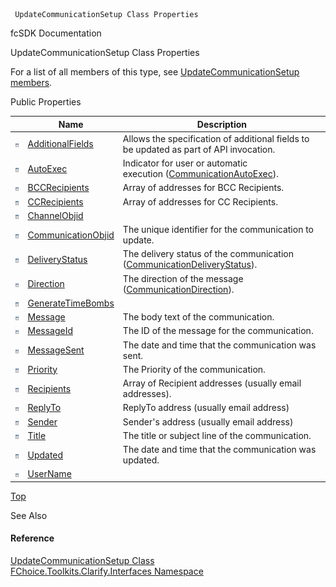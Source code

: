 ﻿     UpdateCommunicationSetup Class Properties                                                   

fcSDK Documentation

UpdateCommunicationSetup Class Properties

For a list of all members of this type, see [UpdateCommunicationSetup members](FChoice.Toolkits.Clarify~FChoice.Toolkits.Clarify.Interfaces.UpdateCommunicationSetup_members.md).

Public Properties

|   | Name | Description |
| --- | --- | --- |
| ![Public Property](dotnetimages/publicProperty.png) | [AdditionalFields](FChoice.Toolkits.Clarify~FChoice.Toolkits.Clarify.Interfaces.UpdateCommunicationSetup~AdditionalFields.md) | Allows the specification of additional fields to be updated as part of API invocation.   |
| ![Public Property](dotnetimages/publicProperty.png) | [AutoExec](FChoice.Toolkits.Clarify~FChoice.Toolkits.Clarify.Interfaces.UpdateCommunicationSetup~AutoExec.md) | Indicator for user or automatic execution ([CommunicationAutoExec](FChoice.Toolkits.Clarify~FChoice.Toolkits.Clarify.CommunicationAutoExec.md)).   |
| ![Public Property](dotnetimages/publicProperty.png) | [BCCRecipients](FChoice.Toolkits.Clarify~FChoice.Toolkits.Clarify.Interfaces.UpdateCommunicationSetup~BCCRecipients.md) | Array of addresses for BCC Recipients.   |
| ![Public Property](dotnetimages/publicProperty.png) | [CCRecipients](FChoice.Toolkits.Clarify~FChoice.Toolkits.Clarify.Interfaces.UpdateCommunicationSetup~CCRecipients.md) | Array of addresses for CC Recipients.   |
| ![Public Property](dotnetimages/publicProperty.png) | [ChannelObjid](FChoice.Toolkits.Clarify~FChoice.Toolkits.Clarify.Interfaces.UpdateCommunicationSetup~ChannelObjid.md) |   |
| ![Public Property](dotnetimages/publicProperty.png) | [CommunicationObjid](FChoice.Toolkits.Clarify~FChoice.Toolkits.Clarify.Interfaces.UpdateCommunicationSetup~CommunicationObjid.md) | The unique identifier for the communication to update.   |
| ![Public Property](dotnetimages/publicProperty.png) | [DeliveryStatus](FChoice.Toolkits.Clarify~FChoice.Toolkits.Clarify.Interfaces.UpdateCommunicationSetup~DeliveryStatus.md) | The delivery status of the communication ([CommunicationDeliveryStatus](FChoice.Toolkits.Clarify~FChoice.Toolkits.Clarify.CommunicationDeliveryStatus.md)).   |
| ![Public Property](dotnetimages/publicProperty.png) | [Direction](FChoice.Toolkits.Clarify~FChoice.Toolkits.Clarify.Interfaces.UpdateCommunicationSetup~Direction.md) | The direction of the message ([CommunicationDirection](FChoice.Toolkits.Clarify~FChoice.Toolkits.Clarify.CommunicationDirection.md)).   |
| ![Public Property](dotnetimages/publicProperty.png) | [GenerateTimeBombs](FChoice.Toolkits.Clarify~FChoice.Toolkits.Clarify.Interfaces.UpdateCommunicationSetup~GenerateTimeBombs.md) |   |
| ![Public Property](dotnetimages/publicProperty.png) | [Message](FChoice.Toolkits.Clarify~FChoice.Toolkits.Clarify.Interfaces.UpdateCommunicationSetup~Message.md) | The body text of the communication.   |
| ![Public Property](dotnetimages/publicProperty.png) | [MessageId](FChoice.Toolkits.Clarify~FChoice.Toolkits.Clarify.Interfaces.UpdateCommunicationSetup~MessageId.md) | The ID of the message for the communication.   |
| ![Public Property](dotnetimages/publicProperty.png) | [MessageSent](FChoice.Toolkits.Clarify~FChoice.Toolkits.Clarify.Interfaces.UpdateCommunicationSetup~MessageSent.md) | The date and time that the communication was sent.   |
| ![Public Property](dotnetimages/publicProperty.png) | [Priority](FChoice.Toolkits.Clarify~FChoice.Toolkits.Clarify.Interfaces.UpdateCommunicationSetup~Priority.md) | The Priority of the communication.   |
| ![Public Property](dotnetimages/publicProperty.png) | [Recipients](FChoice.Toolkits.Clarify~FChoice.Toolkits.Clarify.Interfaces.UpdateCommunicationSetup~Recipients.md) | Array of Recipient addresses (usually email addresses).   |
| ![Public Property](dotnetimages/publicProperty.png) | [ReplyTo](FChoice.Toolkits.Clarify~FChoice.Toolkits.Clarify.Interfaces.UpdateCommunicationSetup~ReplyTo.md) | ReplyTo address (usually email address)   |
| ![Public Property](dotnetimages/publicProperty.png) | [Sender](FChoice.Toolkits.Clarify~FChoice.Toolkits.Clarify.Interfaces.UpdateCommunicationSetup~Sender.md) | Sender's address (usually email address)   |
| ![Public Property](dotnetimages/publicProperty.png) | [Title](FChoice.Toolkits.Clarify~FChoice.Toolkits.Clarify.Interfaces.UpdateCommunicationSetup~Title.md) | The title or subject line of the communication.   |
| ![Public Property](dotnetimages/publicProperty.png) | [Updated](FChoice.Toolkits.Clarify~FChoice.Toolkits.Clarify.Interfaces.UpdateCommunicationSetup~Updated.md) | The date and time that the communication was updated.   |
| ![Public Property](dotnetimages/publicProperty.png) | [UserName](FChoice.Toolkits.Clarify~FChoice.Toolkits.Clarify.Interfaces.UpdateCommunicationSetup~UserName.md) |   |

[Top](#top)

See Also

#### Reference

[UpdateCommunicationSetup Class](FChoice.Toolkits.Clarify~FChoice.Toolkits.Clarify.Interfaces.UpdateCommunicationSetup.md)  
[FChoice.Toolkits.Clarify.Interfaces Namespace](FChoice.Toolkits.Clarify~FChoice.Toolkits.Clarify.Interfaces_namespace.md)